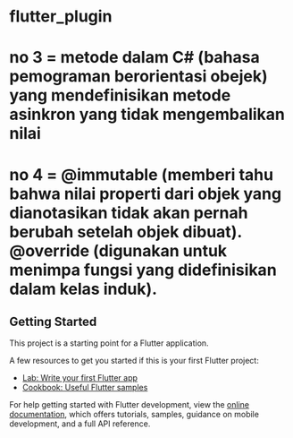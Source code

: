 # flutter_plugin

# no 3 = metode dalam C# (bahasa pemograman berorientasi obejek) yang mendefinisikan metode asinkron yang tidak mengembalikan nilai 

# no 4 = @immutable (memberi tahu bahwa nilai properti dari objek yang dianotasikan tidak akan pernah berubah setelah objek dibuat). @override (digunakan untuk menimpa fungsi yang didefinisikan dalam kelas induk).

## Getting Started

This project is a starting point for a Flutter application.

A few resources to get you started if this is your first Flutter project:

- [Lab: Write your first Flutter app](https://docs.flutter.dev/get-started/codelab)
- [Cookbook: Useful Flutter samples](https://docs.flutter.dev/cookbook)

For help getting started with Flutter development, view the
[online documentation](https://docs.flutter.dev/), which offers tutorials,
samples, guidance on mobile development, and a full API reference.
